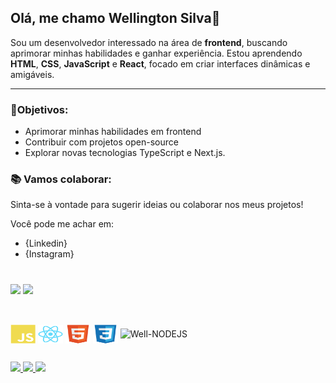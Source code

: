 ## Olá, me chamo Wellington Silva👋

Sou um desenvolvedor interessado na área de **frontend**, buscando aprimorar minhas habilidades e
ganhar experiência. Estou aprendendo **HTML**, **CSS**, **JavaScript** e **React**, focado em criar interfaces
dinâmicas e amigáveis.

---

### 🚀Objetivos:

- Aprimorar minhas habilidades em frontend
- Contribuir com projetos open-source
- Explorar novas tecnologias TypeScript e Next.js.


### 📚 Vamos colaborar:
 Sinta-se à vontade para sugerir ideias ou colaborar nos meus projetos!

 Você pode me achar em:

 - {Linkedin}
 - {Instagram}

#


<div>
    <img height="180em" src= "https://github-readme-stats.vercel.app/api?username=DelRey4Portas&show_icons=true&theme=synthwave&include_all_commits=true&count_private=true&title_color=FFD700"/>
    <img height="180em" src="https://github-readme-stats.vercel.app/api/top-langs/?username=DelRey4Portas&show_icons=tru&theme=synthwave&include_all_commits=true&count_private=true&title_color=FFD700">
<div>

##
<div style= "display: inline_block"><br>
    <img align="center" alt="Well-Js" height="30" width="40" src="https://raw.githubusercontent.com/devicons/devicon/master/icons/javascript/javascript-plain.svg">
    <img align="center" alt="Well-React" height="30" width="40" src="https://raw.githubusercontent.com/devicons/devicon/master/icons/react/react-original.svg">
    <img align="center" alt="Well-HTML" height="30" width="40" src="https://raw.githubusercontent.com/devicons/devicon/master/icons/html5/html5-original.svg">
    <img align="center" alt="Well-CSS" height="30" width="40" src="https://raw.githubusercontent.com/devicons/devicon/master/icons/css3/css3-original.svg">
    <img align="center" alt="Well-NODEJS" height="30" width="40" src="https://cdn.jsdelivr.net/gh/devicons/devicon@latest/icons/nodejs/nodejs-original.svg">
</div>

##

<div>
    <a href="https://www.linkedin.com/in/wellington-silva-726b31349/" target="_blank"><img src="https://img.shields.io/badge/linkedin-%230077B5.svg?style=for-the-badge&logo=linkedin&logoColor=white">
    <a href="https://www.instagram.com/all.emao/" target="_blank"><img src="https://img.shields.io/badge/Instagram-%23E4405F.svg?style=for-the-badge&logo=Instagram&logoColor=white">
    <a href="https://open.spotify.com/user/lim%C3%A3ozang%C3%A3o" target="_blank"><img src="https://img.shields.io/badge/Spotify-1ED760?style=for-the-badge&logo=spotify&logoColor=white">
</div>
